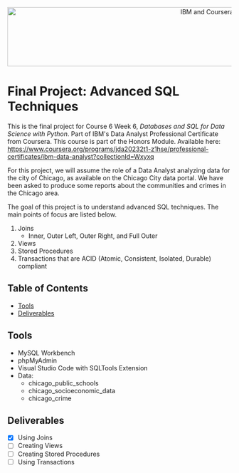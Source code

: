 <p align="center">
    <img src="https://howtolearnmachinelearning.com/wp-content/uploads/2021/04/coursera_machine_learning_ibm.png?raw=true" alt="IBM and Coursera Logos" width="926" height="133"/>
</p>

# Final Project: Advanced SQL Techniques

This is the final project for Course 6 Week 6, _Databases and SQL for Data Science with Python_. Part of IBM's Data Analyst Professional Certificate from Coursera. This course is part of the Honors Module. Available here: https://www.coursera.org/programs/jda20232t1-z1hse/professional-certificates/ibm-data-analyst?collectionId=Wxyxq

For this project, we will assume the role of a Data Analyst analyzing data for the city of Chicago, as available on the Chicago City data portal. We have been asked to produce some reports about the communities and crimes in the Chicago area.

The goal of this project is to understand advanced SQL techniques. The main points of focus are listed below.

1. Joins
   - Inner, Outer Left, Outer Right, and Full Outer
2. Views
3. Stored Procedures
4. Transactions that are ACID (Atomic, Consistent, Isolated, Durable) compliant

## Table of Contents

- [Tools](#tools)
- [Deliverables](#deliverables)

## Tools

- MySQL Workbench
- phpMyAdmin
- Visual Studio Code with SQLTools Extension
- Data:
  - chicago_public_schools
  - chicago_socioeconomic_data
  - chicago_crime

## Deliverables

- [x] Using Joins
- [ ] Creating Views
- [ ] Creating Stored Procedures
- [ ] Using Transactions
